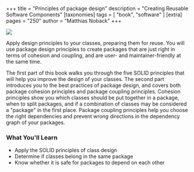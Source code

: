 +++
title = "Principles of package design"
description = "Creating Reusable Software Components"
[taxonomies]
tags = [ "book", "software" ]
[extra]
pages = "250"
author = "Matthias Noback"
+++

<a target="_blank"  href="https://www.amazon.de/gp/product/1484241185/ref=as_li_tl?ie=UTF8&camp=1638&creative=6742&creativeASIN=1484241185&linkCode=as2&tag=chemaclass-21&linkId=e657e3603cbd02cdf4dea0a507c20c32">
    <img border="0" src="https://images-na.ssl-images-amazon.com/images/I/41MltJ4VMxL._SX348_BO1,204,203,200_.jpg" >
</a>

<!-- more -->

Apply design principles to your classes, preparing them for reuse. You will use package design principles to create
packages that are just right in terms of cohesion and coupling, and are user- and maintainer-friendly at the same time.

The first part of this book walks you through the five SOLID principles that will help you improve the design of your
classes. The second part introduces you to the best practices of package design, and covers both package cohesion
principles and package coupling principles. Cohesion principles show you which classes should be put together in a
package, when to split packages, and if a combination of classes may be considered a "package" in the first place.
Package coupling principles help you choose the right dependencies and prevent wrong directions in the dependency graph
of your packages.

### What You'll Learn

- Apply the SOLID principles of class design
- Determine if classes belong in the same package
- Know whether it is safe for packages to depend on each other